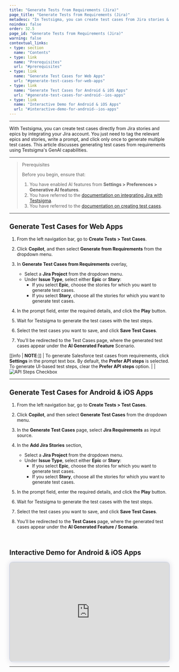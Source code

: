 ```yaml
---
title: "Generate Tests from Requirements (Jira)"
page_title: "Generate Tests from Requirements (Jira)"
metadesc: "In Testsigma, you can create test cases from Jira stories & epics by integrating Jira | Learn how to create test cases from Jira using GenAI capabilities"
noindex: false
order: 32.5
page_id: "Generate Tests from Requirements (Jira)"
warning: false
contextual_links:
- type: section
  name: "Contents"
- type: link
  name: "Prerequisites"
  url: "#prerequisites"
- type: link
  name: "Generate Test Cases for Web Apps"
  url: "#generate-test-cases-for-web-apps"
- type: link
  name: "Generate Test Cases for Android & iOS Apps"
  url: "#generate-test-cases-for-android--ios-apps"
- type: link
  name: "Interactive Demo for Android & iOS Apps"
  url: "#interactive-demo-for-android--ios-apps"
---
```


---

With Testsigma, you can create test cases directly from Jira stories and epics by integrating your Jira account. You just need to tag the relevant epics and stories, write a prompt, and click only once to generate multiple test cases. This article discusses generating test cases from requirements using Testsigma's GenAI capabilities.

---

> <p id="prerequisites">Prerequisites</p>
>
> 
> Before you begin, ensure that:
> 1. You have enabled AI features from **Settings > Preferences > Generative AI features**.
> 2. You have referred to the [documentation on integrating Jira with Testsigma](https://testsigma.com/docs/integrations/bug-reporting/jira/).
> 3. You have referred to the [documentation on creating test cases](https://testsigma.com/docs/test-cases/manage/add-edit-delete/).

---

## **Generate Test Cases for Web Apps**

1. From the left navigation bar, go to **Create Tests > Test Cases**.

2. Click **Copilot**, and then select **Generate from Requirements** from the dropdown menu. 

3. In **Generate Test Cases from Requirements** overlay,  
   - Select a **Jira Project** from the dropdown menu.
   - Under **Issue Type**, select either **Epic** or **Story**:
      - If you select **Epic**, choose the stories for which you want to generate test cases.
      - If you select **Story**, choose all the stories for which you want to generate test cases.

4. In the prompt field, enter the required details, and click the **Play** button.

5. Wait for Testsigma to generate the test cases with the test steps.

6. Select the test cases you want to save, and click **Save Test Cases**.

7. You’ll be redirected to the Test Cases page, where the generated test cases appear under the **AI Generated Feature** Scenario.


[[info | **NOTE**:]]
| To generate Salesforce test cases from requirements, click **Settings** in the prompt text box. By default, the **Prefer API steps** is selected. To generate UI-based test steps, clear the **Prefer API steps** option.
| 
| ![API Steps Checkbox](https://s3.amazonaws.com/static-docs.testsigma.com/new_images/projects/applications/SF_Generate_Steps_Jira.png)

---

## **Generate Test Cases for Android & iOS Apps**

1. From the left navigation bar, go to **Create Tests > Test Cases**.

2. Click **Copilot**, and then select **Generate Test Cases** from the dropdown menu.

3. In the **Generate Test Cases** page, select **Jira Requirements** as input source. 

4. In the **Add Jira Stories** section, 
   - Select a **Jira Project** from the dropdown menu.
   - Under **Issue Type**, select either **Epic** or **Story**:
      - If you select **Epic**, choose the stories for which you want to generate test cases.
      - If you select **Story**, choose all the stories for which you want to generate test cases.

5. In the prompt field, enter the required details, and click the **Play** button.

6. Wait for Testsigma to generate the test cases with the test steps.

7. Select the test cases you want to save, and click **Save Test Cases**.

8. You’ll be redirected to the **Test Cases** page, where the generated test cases appear under the **AI Generated Feature / Scenario**.

<br>

## **Interactive Demo for Android & iOS Apps**

<div>
  <script async src="https://js.storylane.io/js/v2/storylane.js"></script>
  <div class="sl-embed" style="position:relative;padding-bottom:calc(57.41% + 25px);width:100%;height:0;transform:scale(1)">
    <iframe loading="lazy" class="sl-demo" src="https://app.storylane.io/demo/uj3otprgm4zj?embed=inline" name="sl-embed" allow="fullscreen" allowfullscreen style="position:absolute;top:0;left:0;width:100%!important;height:100%!important;border:1px solid rgba(63,95,172,0.35);box-shadow: 0px 0px 18px rgba(26, 19, 72, 0.15);border-radius:10px;box-sizing:border-box;"></iframe>
  </div>
</div>

---